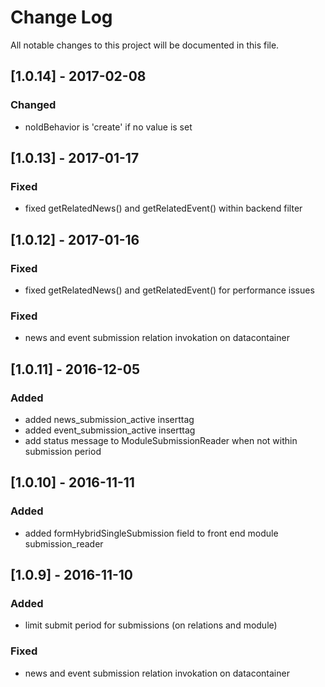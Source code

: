 # Change Log
All notable changes to this project will be documented in this file.

## [1.0.14] - 2017-02-08

### Changed
- noIdBehavior is 'create' if no value is set

## [1.0.13] - 2017-01-17

### Fixed
- fixed getRelatedNews() and getRelatedEvent() within backend filter

## [1.0.12] - 2017-01-16

### Fixed
- fixed getRelatedNews() and getRelatedEvent() for performance issues

### Fixed
- news and event submission relation invokation on datacontainer

## [1.0.11] - 2016-12-05

### Added
- added news_submission_active inserttag
- added event_submission_active inserttag
- add status message to ModuleSubmissionReader when not within submission period

## [1.0.10] - 2016-11-11

### Added
- added formHybridSingleSubmission field to front end module submission_reader

## [1.0.9] - 2016-11-10

### Added
- limit submit period for submissions (on relations and module)  

### Fixed
- news and event submission relation invokation on datacontainer
